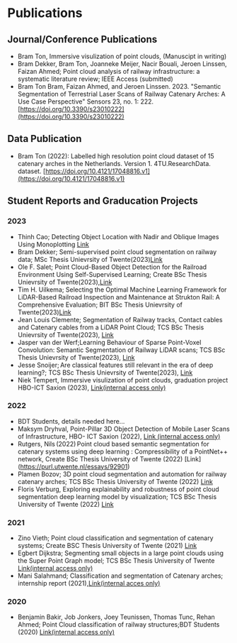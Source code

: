 # Publications
## Journal/Conference Publications
- Bram Ton, Immersive visulization of point clouds, (Manuscipt in writing)
- Bram Dekker, Bram Ton, Joanneke Meijer, Nacir Bouali, Jeroen Linssen, Faizan Ahmed; Point cloud analysis of railway infrastructure: a systematic literature review; IEEE Access (submitted)
- Bram Ton Bram, Faizan Ahmed, and Jeroen Linssen. 2023. "Semantic Segmentation of Terrestrial Laser Scans of Railway Catenary Arches: A Use Case Perspective" Sensors 23, no. 1: 222. [https://doi.org/10.3390/s23010222](https://doi.org/10.3390/s23010222)
## Data Publication
- Bram Ton (2022): Labelled high resolution point cloud dataset of 15 catenary arches in the Netherlands. Version 1. 4TU.ResearchData. dataset. [https://doi.org/10.4121/17048816.v1](https://doi.org/10.4121/17048816.v1)
## Student Reports and Graducation Projects
### 2023
- Thinh Cao; Detecting Object Location with Nadir and Oblique Images Using Monoplotting [Link](https://github.com/SaxionAMI/2023-TFF-DTspoor-Thinh)
- Bram Dekker; Semi-supervised point cloud segmentation on railway data; MSc Thesis Unievrsity of Twente(2023)[Link](https://purl.utwente.nl/essays/97076)
- Ole F. Salet; Point Cloud-Based Object Detection for the Railroad Environment Using Self-Supervised Learning; Create BSc Thesis Unievrsity of Twente(2023),[Link](https://purl.utwente.nl/essays/96518)
- Tim H. Uilkema; Selecting the Optimal Machine Learning Framework for LiDAR-Based Railroad Inspection and Maintenance at Strukton Rail: A Comprehensive Evaluation; BIT BSc Thesis Unievrsity of Twente(2023)[Link](https://purl.utwente.nl/essays/96346)
- Jean Louis Clemente; Segmentation of Railway tracks, Contact cables and Catenary cables from a LiDAR Point Cloud; TCS BSc Thesis Unievrsity of Twente(2023), [Link](https://purl.utwente.nl/essays/96550)
- Jasper van der Werf;Learning Behaviour of Sparse Point-Voxel Convolution: Semantic Segmentation of Railway LiDAR scans; TCS BSc Thesis Unievrsity of Twente(2023), [Link](https://purl.utwente.nl/essays/96106)
- Jesse Snoijer; Are classical features still relevant in the era of deep learning?; TCS BSc Thesis Unievrsity of Twente(2023), [Link](https://purl.utwente.nl/essays/96420)
- Niek Tempert, Immersive visulization of point clouds, graduation project HBO-ICT Saxion  (2023), [Link(internal access only)](https://saxion.sharepoint.com/:b:/r/teams/o365-team005584/Gedeelde%20documenten/DTspoor/Education/2022-Graduation-Niek/DTspoor%20-%20Tempert,%20Niek%20-%20Afstudeerdossier%20Point%20clouds%20in%20augmented%20reality.pdf?csf=1&web=1&e=EVnIdC)
### 2022
- BDT Students, details needed here...
- Maksym Dryhval, Point-Pillar 3D Object Detection of Mobile Laser Scans of Infrastructure, HBO- ICT Saxion (2022), [Link (internal access only)](https://saxion.sharepoint.com/:b:/r/teams/o365-team005584/Gedeelde%20documenten/DTspoor/Education/2023-Research%20Assignment-Maksym/Point-Pillar%203D%20Object%20Detection%20of%20Terrestrial%20Laser%20Scans%20of%20Railway%20(2).pdf?csf=1&web=1&e=G3jfFa) 
- Rutgers, Nils (2022) Point cloud based semantic segmentation for catenary systems using deep learning : Compressibility of a PointNet++ network, Create BSc Thesis University of Twente (2022) [Link] (https://purl.utwente.nl/essays/92901) 
- Plamen Bozov; 3D point cloud segmentation and automation for railway catenary arches; TCS BSc Thesis University of Twente (2022) [Link](https://purl.utwente.nl/essays/91791)
- Floris Verburg, Exploring explainability and robustness of point cloud segmentation deep learning model by visualization; TCS BSc Thesis University of Twente (2022) [Link](https://purl.utwente.nl/essays/89440)
### 2021
- Zino Vieth; Point cloud classification and segmentation of catenary systems; Create BSC Thesis University of Twente (2021) [Link](https://purl.utwente.nl/essays/89565)
- Egbert Dijkstra; Segmenting small objects in a large point clouds using the Super Point Graph model; TCS BSc Thesis University of Twente [Link(internal access only)](https://saxion.sharepoint.com/:b:/r/teams/o365-team005584/Gedeelde%20documenten/General/Education/2021%20-%20TCS%20graduation%20-%20Egbert%20Dijkstra/bachref_final_paper_2021%20(3).pdf?csf=1&web=1&e=ewwNQV)
- Mani Salahmand; Classification and segmentation of Catenary arches; internship report (2021),[Link(internal acces only)](https://saxion.sharepoint.com/:b:/r/teams/o365-team005584/Gedeelde%20documenten/General/Education/2021%20-%20ACS%20internship%20-%20Mani%20Salahmand/final_document_v1.0.pdf?csf=1&web=1&e=PLnun1)
### 2020
- Benjamin Bakir, Job Jonkers, Joey Teunissen, Thomas Tunc, Rehan Ahmed; Point Cloud classification of railway structures;BDT Students (2020) [Link(internal access only)](https://saxion.sharepoint.com/:b:/r/teams/o365-team005584/Gedeelde%20documenten/General/Education/2020%20-%20BDT%20students/20201112%20Research%20Report.pdf?csf=1&web=1&e=fgiau6)
